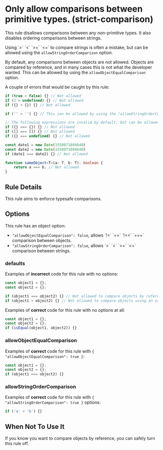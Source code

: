 # Only allow comparisons between primitive types. (strict-comparison)

This rule disallows comparisons between any non-primitive types. It also disables ordering comparisons between strings.

Using \`>\` \`<\` \`>=\` \`<=\` to compare strings is often a mistake, but can be allowed using the `allowStringOrderComparison` option.

By default, any comparisons between objects are not allowed. Objects are compared by reference, and in many cases this is not what
the developer wanted. This can be allowed by using the `allowObjectEqualComparison` option.

A couple of errors that would be caught by this rule:

<!-- prettier-ignore -->
```ts
if (true > false) {} // Not allowed
if (2 > undefined) {} // Not allowed
if ({} > {}) {} // Not allowed

if ('' > '') {} // This can be allowed by using the "allowStringOrderComparison" option.

// The following expressions are invalid by default, but can be allowed by using the "allowObjectEqualComparison" option
if ({} === {}) {} // Not allowed
if ([] === []) {} // Not allowed
if ({} === undefined) {} // Not allowed

const date1 = new Date(1550971894640)
const date2 = new Date(1550971894640)
if (date1 === date2) {} // Not allowed

function sameObject<T>(a: T, b: T): boolean {
    return a === b; // Not allowed
}
```

## Rule Details

This rule aims to enforce typesafe comparisons.

## Options

This rule has an object option:

- `"allowObjectEqualComparison": false`, allows \`!=\` \`==\` \`!==\` \`===\` comparison between objects.
- `"allowStringOrderComparison": false`, allows \`>\` \`<\` \`>=\` \`<=\` comparison between strings.

### defaults

Examples of **incorrect** code for this rule with no options:

<!-- prettier-ignore -->
```ts
const object1 = {};
const object2 = {};

if (object1 === object2) {} // Not allowed to compare objects by reference without "allowObjectEqualComparison" option.
if (object1 > object2) {} // Not allowed to compare objects using an ordering operator.
```

Examples of **correct** code for this rule with no options at all:

<!-- prettier-ignore -->
```ts
const object1 = {};
const object2 = {};
if (isEqual(object1, object2)) {}
```

### allowObjectEqualComparison

Examples of **correct** code for this rule with `{ "allowObjectEqualComparison": true }`:

<!-- prettier-ignore -->
```ts
const object1 = {};
const object2 = {};
if (object1 === object2) {}
```

### allowStringOrderComparison

Examples of **correct** code for this rule with `{ "allowStringOrderComparison": true }` options:

<!-- prettier-ignore -->
```ts
if ('a' < 'b') {}
```

## When Not To Use It

If you know you want to compare objects by reference, you can safely turn this rule off.
